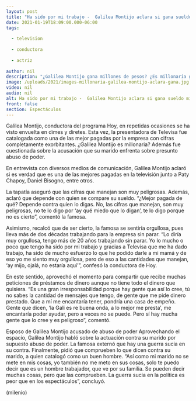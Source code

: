 ```yaml
---
layout: post
title: "Ha sido por mi trabajo -  Galilea Montijo aclara si gana sueldo millonario en 'Hoy' de Televisa"
date: 2021-01-19T18:09:00.000-06:00
tags:
  
  - television
  
  - conductora
  
  - actriz
  
author: nil
description: "¿Galilea Montijo gana millones de pesos? ¿Es millonaria gracia a su sueldo en 'Hoy' de Televisa? La conductora rompe el silencio y aclara los rumores sobre su salario. Además defiende a su esposo tras acusación de abuso de poder. "
image: /uploads/2021/images-millonaria-galilea-montijo-aclara-gana.jpg
video: nil
audio: nil
alt: Ha sido por mi trabajo -  Galilea Montijo aclara si gana sueldo millonario en 'Hoy' de Televisa
front: false
section: Espectáculos
---
```


Galilea Montijo, conductora del programa Hoy, en repetidas ocasiones se ha visto envuelta en dimes y diretes. Esta vez, la presentadora de Televisa fue catalogada como una de las mejor pagadas por la empresa con cifras completamente exorbitantes. ¿Galilea Montijo es millonaria? Además fue cuestionada sobre la acusación que su marido enfrenta sobre presunto abuso de poder. 

En entrevista con diversos medios de comunicación, Galilea Montijo aclaró si es verdad que es una de las mejores pagadas en la televisión junto a Paty Chapoy, Daniel Bisogno, entre otros. 

La tapatía aseguró que las cifras que manejan son muy peligrosas. Además, aclaró que depende con quien se compare su sueldo. 
“¿Mejor pagada de qué? Depende contra quien lo digas. No, las cifras que manejan, son muy peligrosas, no te lo digo por ‘ay qué miedo que lo digan’, te lo digo porque no es cierto”, comentó la famosa. 

Asimismo, recalcó que de ser cierto, la famosa se sentiría orgullosa, pues lleva más de dos décadas trabajando para la empresa sin parar.
“Lo diría muy orgullosa, tengo más de 20 años trabajando sin parar. Yo lo mucho o poco que tengo ha sido por mi trabajo y gracias a Televisa que me ha dado trabajo, ha sido de mucho esfuerzo lo que he podido darle a mi mamá y de eso yo me siento muy orgullosa, pero de eso a las cantidades que manejan, ‘ay mijo, ojalá, no estaría aquí’”, confesó la conductora de Hoy. 

En este sentido, aprovechó el momento para compartir que recibe muchas peticiones de préstamos de dinero aunque no tiene todo el dinero que quisiera. 
“Es una gran irresponsabilidad porque hay gente que así lo cree, tú no sabes la cantidad de mensajes que tengo, de gente que me pide dinero prestado. Que a mí me encantaría tener, pondría una casa de empeño. Gente que dicen, ‘la Gali es re buena onda, a lo mejor me presta’, me encantaría poder ayudar, pero a veces no se puede. Pero sí hay mucha gente que lo cree y es peligroso”, comentó. 

Esposo de Galilea Montijo acusado de abuso de poder 
Aprovechando el espacio, Galilea Montijo habló sobre la actuación contra su marido por supuesto abuso de poder. La famosa externó que hay una guerra sucia en su contra. Finalmente, pidió que comprueben lo que dicen contra su marido, a quien catalogó como un buen hombre. “Así como mi marido no se mete en mis cosas, yo también no me meto en sus cosas, solo te puedo decir que es un hombre trabajador, que ve por su familia. Se pueden decir muchas cosas, pero que las comprueben. La guerra sucia en la política es peor que en los espectáculos”, concluyó.​

(milenio)